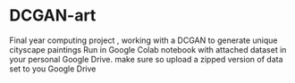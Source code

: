 # DCGAN-art
Final year computing project , working with a DCGAN to generate unique cityscape paintings
Run in Google Colab notebook with attached dataset in your personal Google Drive.
make sure so upload a zipped version of data set to you Google Drive
